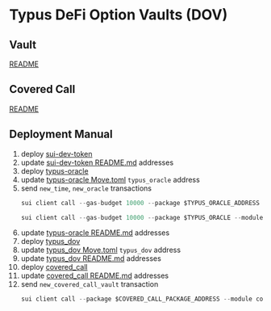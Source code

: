 # Typus DeFi Option Vaults (DOV)

## Vault
[README](typus_dov/README.md)

## Covered Call
[README](covered_call/README.md)

## Deployment Manual
1. deploy [sui-dev-token](https://github.com/Typus-Lab/sui-dev-token)
2. update [sui-dev-token README.md](https://github.com/Typus-Lab/sui-dev-token/blob/main/README.md) addresses
3. deploy [typus-oracle](https://github.com/Typus-Lab/typus-oracle)
4. update [typus-oracle Move.toml](https://github.com/Typus-Lab/typus-oracle/blob/main/Move.toml) `typus_oracle` address
5. send `new_time`, `new_oracle` transactions
   ```c
   sui client call --gas-budget 10000 --package $TYPUS_ORACLE_ADDRESS --module "unix_time" --function "new_time"
   ```
   ```c
   sui client call --gas-budget 10000 --package $TYPUS_ORACLE --module "oracle" --function "new_oracle" --type-args $BTC_CONTRACT_ADDRESS::btc::BTC --args 8
   ```
6. update [typus-oracle README.md](https://github.com/Typus-Lab/typus-oracle/blob/main/README.md) addresses
7. deploy [typus_dov](https://github.com/Typus-Lab/typus-dov/tree/main/typus_dov)
8. update [typus_dov Move.toml](https://github.com/Typus-Lab/typus-dov/blob/main/typus_dov/Move.toml) `typus_dov` address
9. update [typus_dov README.md](https://github.com/Typus-Lab/typus-dov/blob/main/typus_dov/README.md) addresses
10. deploy [covered_call](https://github.com/Typus-Lab/typus-dov/tree/main/covered_call)
11. update [covered_call README.md](https://github.com/Typus-Lab/typus-dov/blob/main/covered_call/README.md) addresses
12. send `new_covered_call_vault` transaction
    ```c
    sui client call --package $COVERED_CALL_PACKAGE_ADDRESS --module covered_call --function new_covered_call_vault --type-args 0x2::sui::SUI --args $COVERED_CALL_MANAGER_CAP_ADDRESS $COVERED_CALL_REGISTRY_ADDRESS 1672531200000 2000 --gas-budget 10000
    ```